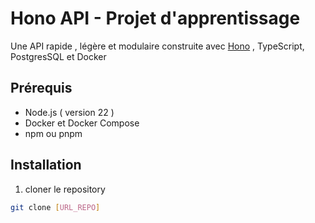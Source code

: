 # Hono API - Projet d'apprentissage

Une API rapide , légère et modulaire construite avec [Hono](https://hone.dev/) , TypeScript, PostgresSQL et Docker

## Prérequis

- Node.js ( version 22 )
- Docker et Docker Compose
- npm ou pnpm 

## Installation

1. cloner le repository

```bash
git clone [URL_REPO]


